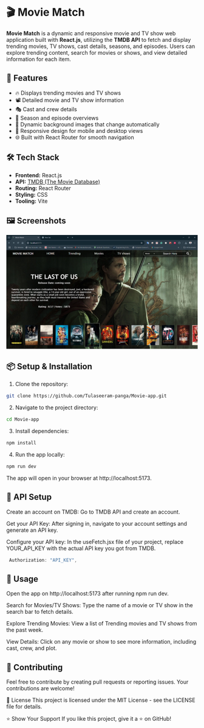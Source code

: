 # 🎬 Movie Match

**Movie Match** is a dynamic and responsive movie and TV show web application built with **React.js**, utilizing the **TMDB API** to fetch and display trending movies, TV shows, cast details, seasons, and episodes. Users can explore trending content, search for movies or shows, and view detailed information for each item.

## 🚀 Features

- 🔥 Displays trending movies and TV shows
- 📽️ Detailed movie and TV show information
- 🎭 Cast and crew details
- 📅 Season and episode overviews
- 🎨 Dynamic background images that change automatically
- 📱 Responsive design for mobile and desktop views
- 🌐 Built with React Router for smooth navigation

## 🛠️ Tech Stack

- **Frontend:** React.js
- **API:** [TMDB (The Movie Database)](https://www.themoviedb.org/documentation/api)
- **Routing:** React Router
- **Styling:** CSS
- **Tooling:** Vite

## 🖼️ Screenshots

![Movie Match Screenshot](screenshot.png)

## 📦 Setup & Installation

1. Clone the repository:

```bash
git clone https://github.com/Tulaseeram-panga/Movie-app.git
```

2. Navigate to the project directory:

```bash
cd Movie-app
```

3. Install dependencies:

```bash
npm install
```

4. Run the app locally:

```bash
npm run dev
```


The app will open in your browser at http://localhost:5173.


## 🔑 API Setup

Create an account on TMDB: Go to TMDB API and create an account.

Get your API Key: After signing in, navigate to your account settings and generate an API key.

Configure your API key: In the useFetch.jsx file of your project, replace YOUR_API_KEY with the actual API key you got from TMDB.

```javascript
 Authorization: "API_KEY",
```

## 🚀 Usage

Open the app on http://localhost:5173 after running npm run dev.

Search for Movies/TV Shows: Type the name of a movie or TV show in the search bar to fetch details.

Explore Trending Movies: View a list of Trending movies and TV shows from the past week.

View Details: Click on any movie or show to see more information, including cast, crew, and plot.


## 🤝 Contributing
Feel free to contribute by creating pull requests or reporting issues. Your contributions are welcome!

📜 License
This project is licensed under the MIT License - see the LICENSE file for details.


⭐ Show Your Support
If you like this project, give it a ⭐ on GitHub!


